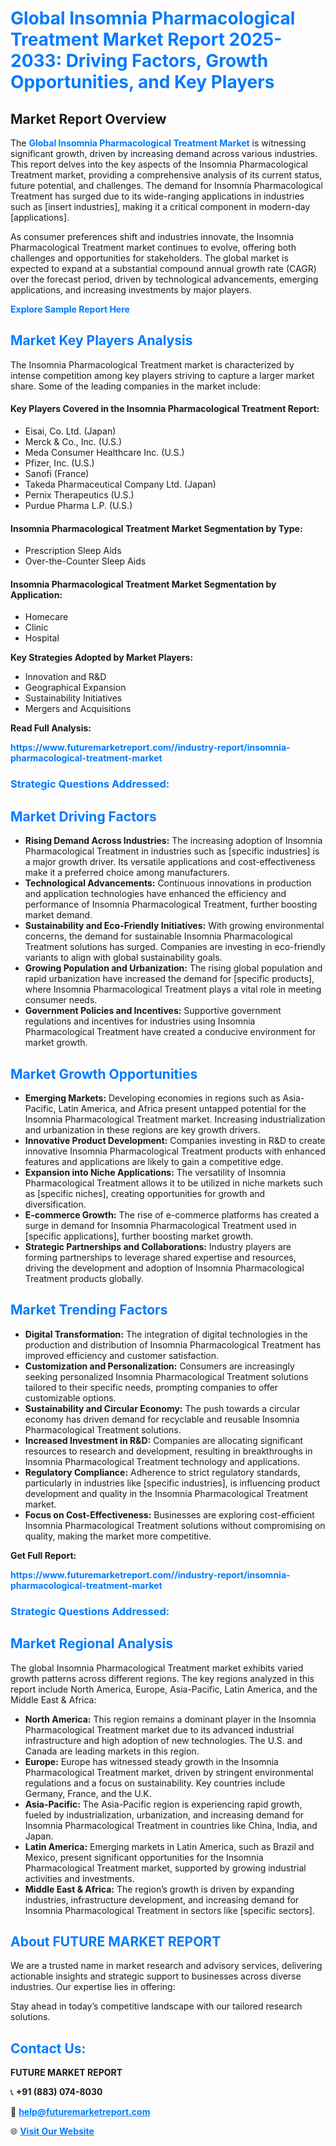 <h1 style="color: #007BFF;">Global Insomnia Pharmacological Treatment Market Report 2025-2033: Driving Factors, Growth Opportunities, and Key Players</h1>

<section id="overview">
<h2>Market Report Overview</h2>
<p>The <a href="https://www.futuremarketreport.com//industry-report/insomnia-pharmacological-treatment-market" style="color: #007BFF; text-decoration: none;"><strong>Global Insomnia Pharmacological Treatment Market</strong></a> is witnessing significant growth, driven by increasing demand across various industries. This report delves into the key aspects of the Insomnia Pharmacological Treatment market, providing a comprehensive analysis of its current status, future potential, and challenges. The demand for Insomnia Pharmacological Treatment has surged due to its wide-ranging applications in industries such as [insert industries], making it a critical component in modern-day [applications].</p>
<p>As consumer preferences shift and industries innovate, the Insomnia Pharmacological Treatment market continues to evolve, offering both challenges and opportunities for stakeholders. The global market is expected to expand at a substantial compound annual growth rate (CAGR) over the forecast period, driven by technological advancements, emerging applications, and increasing investments by major players.</p>
</section>

<section id="overview">
<p><a href="https://www.futuremarketreport.com//request-sample/reportId=85082" style="color: #007BFF; text-decoration: none;"><strong>Explore Sample Report Here</strong></a></p>
</section>

<section id="key-players">
<h2 style="color: #007BFF;">Market Key Players Analysis</h2>
<p>The Insomnia Pharmacological Treatment market is characterized by intense competition among key players striving to capture a larger market share. Some of the leading companies in the market include:</p>
<h4>Key Players Covered in the Insomnia Pharmacological Treatment Report:</h4>
<ul><li>Eisai, Co. Ltd. (Japan)</li><li>Merck &amp; Co., Inc. (U.S.)</li><li>Meda Consumer Healthcare Inc. (U.S.)</li><li>Pfizer, Inc. (U.S.)</li><li>Sanofi (France)</li><li>Takeda Pharmaceutical Company Ltd. (Japan)</li><li>Pernix Therapeutics (U.S.)</li><li>Purdue Pharma L.P. (U.S.)</li></ul>
<h4>Insomnia Pharmacological Treatment Market Segmentation by Type:</h4>
<ul><li>Prescription Sleep Aids</li><li>Over-the-Counter Sleep Aids</li></ul>

<h4>Insomnia Pharmacological Treatment Market Segmentation by Application:</h4>
<ul><li>Homecare</li><li>Clinic</li><li>Hospital</li></ul>
<p><strong>Key Strategies Adopted by Market Players:</strong></p>
<ul>
<li>Innovation and R&D</li>
<li>Geographical Expansion</li>
<li>Sustainability Initiatives</li>
<li>Mergers and Acquisitions</li>
</ul>
</section>

<section>
<p><strong>Read Full Analysis: </strong></p><a href="https://www.futuremarketreport.com//industry-report/insomnia-pharmacological-treatment-market" style="color: #007BFF; text-decoration: none;"><strong>https://www.futuremarketreport.com//industry-report/insomnia-pharmacological-treatment-market</strong></a>
<h3 style="color: #007BFF;">Strategic Questions Addressed:</h3>
</section>

<section id="driving-factors">
<h2 style="color: #007BFF;">Market Driving Factors</h2>
<ul>
<li><strong>Rising Demand Across Industries:</strong> The increasing adoption of Insomnia Pharmacological Treatment in industries such as [specific industries] is a major growth driver. Its versatile applications and cost-effectiveness make it a preferred choice among manufacturers.</li>
<li><strong>Technological Advancements:</strong> Continuous innovations in production and application technologies have enhanced the efficiency and performance of Insomnia Pharmacological Treatment, further boosting market demand.</li>
<li><strong>Sustainability and Eco-Friendly Initiatives:</strong> With growing environmental concerns, the demand for sustainable Insomnia Pharmacological Treatment solutions has surged. Companies are investing in eco-friendly variants to align with global sustainability goals.</li>
<li><strong>Growing Population and Urbanization:</strong> The rising global population and rapid urbanization have increased the demand for [specific products], where Insomnia Pharmacological Treatment plays a vital role in meeting consumer needs.</li>
<li><strong>Government Policies and Incentives:</strong> Supportive government regulations and incentives for industries using Insomnia Pharmacological Treatment have created a conducive environment for market growth.</li>
</ul>
</section>

<section id="growth-opportunities">
<h2 style="color: #007BFF;">Market Growth Opportunities</h2>
<ul>
<li><strong>Emerging Markets:</strong> Developing economies in regions such as Asia-Pacific, Latin America, and Africa present untapped potential for the Insomnia Pharmacological Treatment market. Increasing industrialization and urbanization in these regions are key growth drivers.</li>
<li><strong>Innovative Product Development:</strong> Companies investing in R&D to create innovative Insomnia Pharmacological Treatment products with enhanced features and applications are likely to gain a competitive edge.</li>
<li><strong>Expansion into Niche Applications:</strong> The versatility of Insomnia Pharmacological Treatment allows it to be utilized in niche markets such as [specific niches], creating opportunities for growth and diversification.</li>
<li><strong>E-commerce Growth:</strong> The rise of e-commerce platforms has created a surge in demand for Insomnia Pharmacological Treatment used in [specific applications], further boosting market growth.</li>
<li><strong>Strategic Partnerships and Collaborations:</strong> Industry players are forming partnerships to leverage shared expertise and resources, driving the development and adoption of Insomnia Pharmacological Treatment products globally.</li>
</ul>
</section>

<section id="trending-factors">
<h2 style="color: #007BFF;">Market Trending Factors</h2>
<ul>
<li><strong>Digital Transformation:</strong> The integration of digital technologies in the production and distribution of Insomnia Pharmacological Treatment has improved efficiency and customer satisfaction.</li>
<li><strong>Customization and Personalization:</strong> Consumers are increasingly seeking personalized Insomnia Pharmacological Treatment solutions tailored to their specific needs, prompting companies to offer customizable options.</li>
<li><strong>Sustainability and Circular Economy:</strong> The push towards a circular economy has driven demand for recyclable and reusable Insomnia Pharmacological Treatment solutions.</li>
<li><strong>Increased Investment in R&D:</strong> Companies are allocating significant resources to research and development, resulting in breakthroughs in Insomnia Pharmacological Treatment technology and applications.</li>
<li><strong>Regulatory Compliance:</strong> Adherence to strict regulatory standards, particularly in industries like [specific industries], is influencing product development and quality in the Insomnia Pharmacological Treatment market.</li>
<li><strong>Focus on Cost-Effectiveness:</strong> Businesses are exploring cost-efficient Insomnia Pharmacological Treatment solutions without compromising on quality, making the market more competitive.</li>
</ul>
</section>

<section>
<p><strong>Get Full Report: </strong></p><a href="https://www.futuremarketreport.com//industry-report/insomnia-pharmacological-treatment-market" style="color: #007BFF; text-decoration: none;"><strong>https://www.futuremarketreport.com//industry-report/insomnia-pharmacological-treatment-market</strong></a>
<h3 style="color: #007BFF;">Strategic Questions Addressed:</h3>
</section>


<section id="regional-analysis">
<h2 style="color: #007BFF;">Market Regional Analysis</h2>
<p>The global Insomnia Pharmacological Treatment market exhibits varied growth patterns across different regions. The key regions analyzed in this report include North America, Europe, Asia-Pacific, Latin America, and the Middle East & Africa:</p>
<ul>
<li><strong>North America:</strong> This region remains a dominant player in the Insomnia Pharmacological Treatment market due to its advanced industrial infrastructure and high adoption of new technologies. The U.S. and Canada are leading markets in this region.</li>
<li><strong>Europe:</strong> Europe has witnessed steady growth in the Insomnia Pharmacological Treatment market, driven by stringent environmental regulations and a focus on sustainability. Key countries include Germany, France, and the U.K.</li>
<li><strong>Asia-Pacific:</strong> The Asia-Pacific region is experiencing rapid growth, fueled by industrialization, urbanization, and increasing demand for Insomnia Pharmacological Treatment in countries like China, India, and Japan.</li>
<li><strong>Latin America:</strong> Emerging markets in Latin America, such as Brazil and Mexico, present significant opportunities for the Insomnia Pharmacological Treatment market, supported by growing industrial activities and investments.</li>
<li><strong>Middle East & Africa:</strong> The region’s growth is driven by expanding industries, infrastructure development, and increasing demand for Insomnia Pharmacological Treatment in sectors like [specific sectors].</li>
</ul>
</section>

<footer>
<h2 style="color: #007BFF;">About FUTURE MARKET REPORT</h2>
<p>We are a trusted name in market research and advisory services, delivering actionable insights and strategic support to businesses across diverse industries. Our expertise lies in offering:</p>

<p>Stay ahead in today’s competitive landscape with our tailored research solutions.</p>

<h2 style="color: #007BFF;">Contact Us:</h2>
<p><strong>FUTURE MARKET REPORT</strong></p>
<p>📞 <strong>+91 (883) 074-8030</strong></p>
<p>📧 <strong><a href="mailto:help@futuremarketreport.com" style="color: #007BFF;">help@futuremarketreport.com</a></strong></p>
<p>🌐 <strong><a href="https://www.futuremarketreport.com/" style="color: #007BFF;">Visit Our Website</a></strong></p>
</footer>